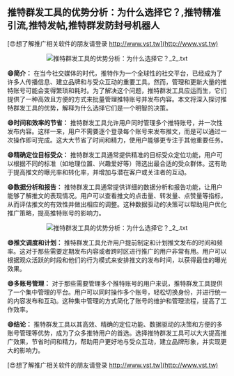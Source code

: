 ## **推特群发工具的优势分析：为什么选择它？,推特精准引流,推特发帖,推特群发防封号机器人**

[😍想了解推广相关软件的朋友请登录 http://www.vst.tw](http://www.vst.tw)

 <center><img src="https://vst.tw/MP4/tuiguang/png/6.png" alt="推特群发工具的优势分析：为什么选择它？_2_.txt"></center>

**😄简介：**
在当今社交媒体的时代，推特作为一个全球性的社交平台，已经成为了许多人传播信息、建立品牌和与受众互动的重要工具。然而，管理和更新大量的推特账号可能会变得繁琐和耗时。为了解决这个问题，推特群发工具应运而生，它们提供了一种高效且方便的方式来批量管理推特账号并发布内容。本文将深入探讨推特群发工具的优势，解释为什么选择它们是一个明智的决策。

**😄时间和效率的节省：**
推特群发工具允许用户同时管理多个推特账号，并一次性发布内容。这样一来，用户不需要逐个登录每个账号来发布推文，而是可以通过一次操作即可完成。这大大节省了时间和精力，使用户能够更专注于其他重要任务。

**😄精确定位目标受众：**
推特群发工具通常提供精准的目标受众定位功能，用户可以根据不同的标准（如地理位置、兴趣爱好等）筛选出最合适的受众群体。这有助于提高推文的曝光率和转化率，并增加与潜在客户或关注者的互动。

**😄数据分析和报告：**
推特群发工具通常提供详细的数据分析和报告功能，让用户能够了解推文的表现情况。用户可以查看推文的点击量、转发量、点赞量等指标，从而评估推文的有效性并做出相应的调整。这种数据驱动的决策可以帮助用户优化推广策略，提高推特账号的影响力。

 <center><img src="https://vst.tw/MP4/tuiguang/png/0.png" alt="推特群发工具的优势分析：为什么选择它？_2_.txt"></center>

**😄推文调度和计划：**
推特群发工具允许用户提前制定和计划推文发布的时间和频率。这对于那些需要定期发布内容或者跨时区进行推广的用户非常有用。用户可以根据观众活跃的时段和他们的行为模式来安排推文的发布时间，以获得最佳的曝光效果。

**😄多账号管理：**
对于那些需要管理多个推特账号的用户来说，推特群发工具提供了一个集中管理的平台。用户可以同时操作多个账号，轻松切换身份，并进行统一的内容发布和互动。这种集中管理的方式简化了账号的维护和管理流程，提高了工作效率。

**😄结论：**
推特群发工具以其高效、精确的定位功能、数据驱动的决策和方便的多账号管理等优势，成为了众多推特用户的首选。选择推特群发工具可以大大提高推广效果，节省时间和精力，帮助用户更好地与受众互动，建立品牌形象，并实现更大的影响力。

[😍想了解推广相关软件的朋友请登录 http://www.vst.tw](http://www.vst.tw)



